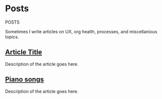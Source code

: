 <h1 class="sr-only"> Posts </h1>

<div class="introduction">

<bb-tags>

POSTS

</bb-tags>

<bb-intro>

Sometimes I write articles on UX, org health, processes, and miscellanious topics.

</bb-intro>

<bb-card>

## [Article Title][Urls.OTHER_SITE] 

Description of the article goes here.

</bb-card>

<bb-card>

## [Piano songs][Urls.PIANO_SONGS] 

Description of the article goes here.

</bb-card>

[Urls.OTHER_SITE]: /archive/some-code.html
[Urls.PIANO_SONGS]: /archive/piano-songs.html

